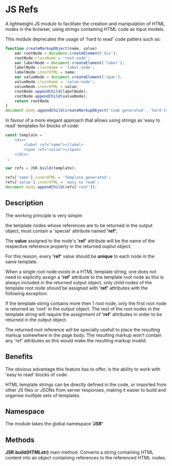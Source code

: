 # JS Refs

A lightweight JS module to facilitate the creation and manipulation of HTML nodes in the browser, using strings containing HTML code as input models.

This module deprecates the usage of 'hard to read' code patters such as:

```js
function createMarkupObject(name, value)
    var rootNode = document.createElement('div');
    rootNode.className = 'root-node';
    var labelNode = document.createElement('label');
    labelNode.className = 'label-node';
    labelNode.innerHTML = name;
    var valueNode = document.createElement('span');
    valueNode.className = 'value-node';
    valueNode.innerHTML = value;
    rootNode.appendChild(labelNode);
    rootNode.appendChild(valueNode);
    return rootNode
}
document.body.appendChild(createMarkupObject('Code generated', 'hard to read'))
```

In favour of a more elegant approach that allows using strings as 'easy to read' templates for blocks of code:

```js
const template = `
    <div>
        <label ref="name"></label>
        <span ref="value"></span>
    </div>
`;

var refs = JSR.build(template);

refs['name'].innerHTML = 'Template generated';
refs['value'].innerHTML = 'easy to read';
document.body.appendChild(refs['root']);

```
## Description

The working principle is very simple:

the template nodes whose references are to be returned in the output object, must contain a 'special' attribute named **'ref'**;

The **value** assigned to the node's **'ref'** attribute will be the name of the respective reference property in the returned ouptut object.

For this reason, every **'ref'** value should be **unique** to each node in the same template.

When a single root node exists in a HTML template string, one does not need to explicitly assign a **'ref'** attribute to the template root node as this is always included in the returned output object, only child nodes of the template root node should be assigned with **'ref'** attributes with the following exception:

If the template string contains more then 1 root node, only the first root node is returned as 'root' in the output object. The rest of the root nodes in the template string will require the assignment of **'ref'** attributes in order to be returned in the output object.

The returned root reference will be specially usefull to place the resulting markup somewhere in the page body.
The resulting markup won't contain any 'ref' attributes as this would make the resulting markup invalid.


## Benefits

The obvious advantage this feature has to offer, is the ability to work with 'easy to read' blocks of code.

HTML template strings can be directly defined in the code, or imported from other JS files or JSONs from server responses, making it easier to build and organise multiple sets of templates.


## Namespace 
The module takes the global namespace **'JSR'** 

## Methods
**JSR.build(HTMLstr)** main method. Converts a string containing HTML content into an object containing references to the referenced HTML nodes.
